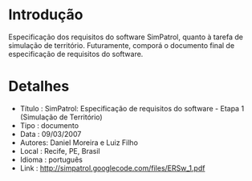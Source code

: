 # Introdução #
Especificação dos requisitos do software SimPatrol, quanto à tarefa de simulação de território. Futuramente, comporá o documento final de especificação de requisitos do software.

# Detalhes #
  * Título : SimPatrol: Especificação de requisitos do software - Etapa 1 (Simulação de Território)
  * Tipo : documento
  * Data : 09/03/2007
  * Autores: Daniel Moreira e Luiz Filho
  * Local : Recife, PE, Brasil
  * Idioma : português
  * Link : http://simpatrol.googlecode.com/files/ERSw_1.pdf